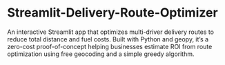 # Streamlit-Delivery-Route-Optimizer
An interactive Streamlit app that optimizes multi-driver delivery routes to reduce total distance and fuel costs. Built with Python and geopy, it’s a zero-cost proof-of-concept helping businesses estimate ROI from route optimization using free geocoding and a simple greedy algorithm.
